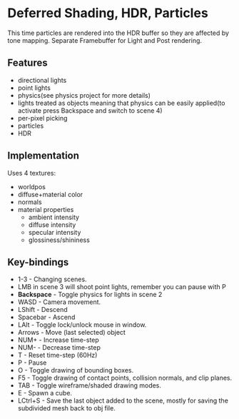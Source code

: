 
# Deferred Shading, HDR, Particles
This time particles are rendered into the HDR buffer so they are affected by tone mapping.
Separate Framebuffer for Light and Post rendering.

## Features
- directional lights
- point lights
- physics(see physics project for more details)
- lights treated as objects meaning that physics can be easily applied(to activate press Backspace and switch to scene 4)
- per-pixel picking
- particles
- HDR

## Implementation
Uses 4 textures:
- worldpos
- diffuse+material color
- normals
- material properties 
  - ambient intensity
  - diffuse intensity
  - specular intensity
  - glossiness/shininess

## Key-bindings
- 1-3 - Changing scenes.
- LMB in scene 3 will shoot point lights, remember you can pause with P
- **Backspace** - Toggle physics for lights in scene 2
- WASD - Camera movement.
- LShift - Descend
- Spacebar - Ascend
- LAlt - Toggle lock/unlock mouse in window.
- Arrows - Move (last selected) object
- NUM+ - Increase time-step
- NUM- - Decrease time-step
- T - Reset time-step (60Hz)
- P - Pause
- O - Toggle drawing of bounding boxes.
- F5 - Toggle drawing of contact points, collision normals, and clip planes.
- TAB - Toggle wireframe/shaded drawing modes.
- E - Spawn a cube.
- LCtrl+S - Save the last object added to the scene, mostly for saving the subdivided mesh back to obj file.
